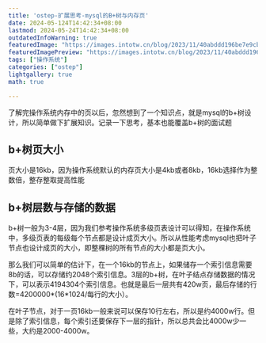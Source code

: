 ```yaml
---
title: 'ostep-扩展思考-mysql的B+树与内存页'
date: 2024-05-124T14:42:34+08:00
lastmod: 2024-05-24T14:42:34+08:00
outdatedInfoWarning: true
featuredImage: "https://images.intotw.cn/blog/2023/11/40abddd196be7e9cb79b83534d4983a4.webp"
featuredImagePreview: "https://images.intotw.cn/blog/2023/11/40abddd196be7e9cb79b83534d4983a4.webp"
tags: ["操作系统"]
categories: ["ostep"]
lightgallery: true
math: true

---
```


​	了解完操作系统内存中的页以后，忽然想到了一个知识点，就是mysql的b+树设计，所以简单做下扩展知识。记录一下思考，基本也能覆盖b+树的面试题

## b+树页大小

​	页大小是16kb，因为操作系统默认的内存页大小是4kb或者8kb，16kb选择作为整数倍，整存整取提高性能

## b+树层数与存储的数据

​	b+树一般为3-4层，因为我们参考操作系统多级页表设计可以得知，在操作系统中，多级页表的每级每个节点都是设计成页大小。所以从性能考虑mysql也把叶子节点也设计成页的大小，即整棵树的所有节点的大小都是页大小。

​	那么我们可以简单的估计下，在一个16kb的节点上，如果储存一个索引信息需要8b的话，可以存储约2048个索引信息。3层的b+树，在叶子结点存储数据的情况下，可以表示4194304个索引信息。也就是最后一层共有420w页，最后存储的行数=4200000\*(16\*1024/每行的大小）。

​	在叶子节点，对于一页16kb一般来说可以保存10行左右，所以是约4000w行。但是除了索引信息，每个索引还要保存下一层的指针，所以总共会比4000w少一些，大约是2000-4000w。

















